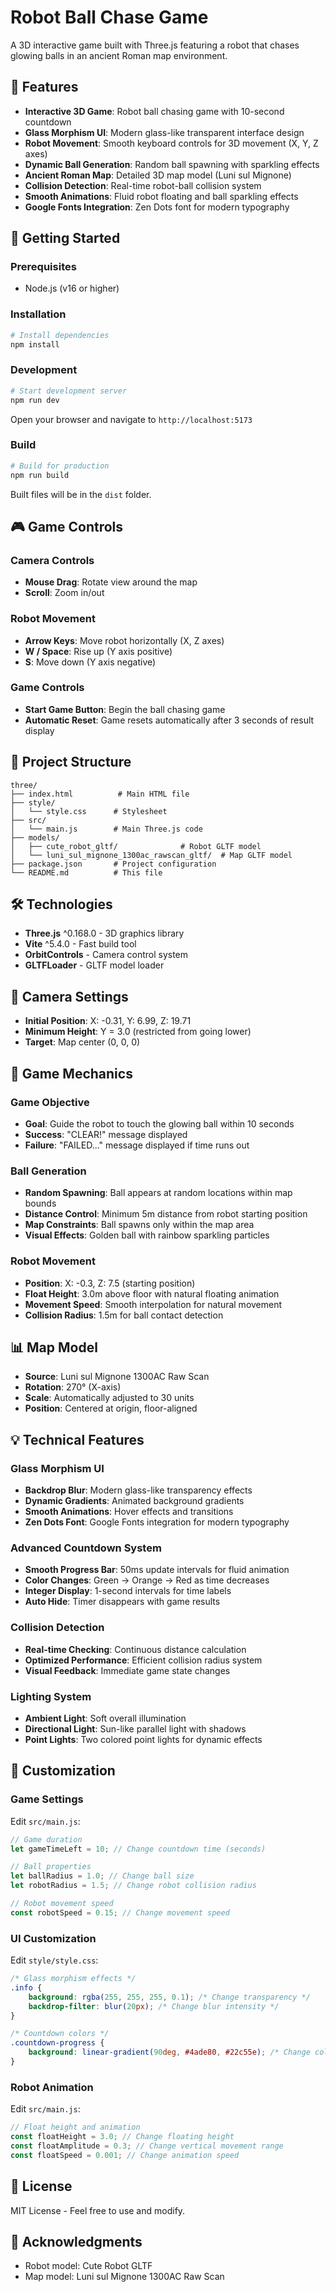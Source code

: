 # Robot Ball Chase Game

A 3D interactive game built with Three.js featuring a robot that chases glowing balls in an ancient Roman map environment.

## 🎨 Features

- **Interactive 3D Game**: Robot ball chasing game with 10-second countdown
- **Glass Morphism UI**: Modern glass-like transparent interface design
- **Robot Movement**: Smooth keyboard controls for 3D movement (X, Y, Z axes)
- **Dynamic Ball Generation**: Random ball spawning with sparkling effects
- **Ancient Roman Map**: Detailed 3D map model (Luni sul Mignone)
- **Collision Detection**: Real-time robot-ball collision system
- **Smooth Animations**: Fluid robot floating and ball sparkling effects
- **Google Fonts Integration**: Zen Dots font for modern typography

## 🚀 Getting Started

### Prerequisites

- Node.js (v16 or higher)

### Installation

```bash
# Install dependencies
npm install
```

### Development

```bash
# Start development server
npm run dev
```

Open your browser and navigate to `http://localhost:5173`

### Build

```bash
# Build for production
npm run build
```

Built files will be in the `dist` folder.

## 🎮 Game Controls

### Camera Controls
- **Mouse Drag**: Rotate view around the map
- **Scroll**: Zoom in/out

### Robot Movement
- **Arrow Keys**: Move robot horizontally (X, Z axes)
- **W / Space**: Rise up (Y axis positive)
- **S**: Move down (Y axis negative)

### Game Controls
- **Start Game Button**: Begin the ball chasing game
- **Automatic Reset**: Game resets automatically after 3 seconds of result display

## 📁 Project Structure

```
three/
├── index.html          # Main HTML file
├── style/
│   └── style.css      # Stylesheet
├── src/
│   └── main.js        # Main Three.js code
├── models/
│   ├── cute_robot_gltf/              # Robot GLTF model
│   └── luni_sul_mignone_1300ac_rawscan_gltf/  # Map GLTF model
├── package.json       # Project configuration
└── README.md          # This file
```

## 🛠️ Technologies

- **Three.js** ^0.168.0 - 3D graphics library
- **Vite** ^5.4.0 - Fast build tool
- **OrbitControls** - Camera control system
- **GLTFLoader** - GLTF model loader

## 🎯 Camera Settings

- **Initial Position**: X: -0.31, Y: 6.99, Z: 19.71
- **Minimum Height**: Y = 3.0 (restricted from going lower)
- **Target**: Map center (0, 0, 0)

## 🎯 Game Mechanics

### Game Objective
- **Goal**: Guide the robot to touch the glowing ball within 10 seconds
- **Success**: "CLEAR!" message displayed
- **Failure**: "FAILED..." message displayed if time runs out

### Ball Generation
- **Random Spawning**: Ball appears at random locations within map bounds
- **Distance Control**: Minimum 5m distance from robot starting position
- **Map Constraints**: Ball spawns only within the map area
- **Visual Effects**: Golden ball with rainbow sparkling particles

### Robot Movement
- **Position**: X: -0.3, Z: 7.5 (starting position)
- **Float Height**: 3.0m above floor with natural floating animation
- **Movement Speed**: Smooth interpolation for natural movement
- **Collision Radius**: 1.5m for ball contact detection

## 📊 Map Model

- **Source**: Luni sul Mignone 1300AC Raw Scan
- **Rotation**: 270° (X-axis)
- **Scale**: Automatically adjusted to 30 units
- **Position**: Centered at origin, floor-aligned

## 💡 Technical Features

### Glass Morphism UI
- **Backdrop Blur**: Modern glass-like transparency effects
- **Dynamic Gradients**: Animated background gradients
- **Smooth Animations**: Hover effects and transitions
- **Zen Dots Font**: Google Fonts integration for modern typography

### Advanced Countdown System
- **Smooth Progress Bar**: 50ms update intervals for fluid animation
- **Color Changes**: Green → Orange → Red as time decreases
- **Integer Display**: 1-second intervals for time labels
- **Auto Hide**: Timer disappears with game results

### Collision Detection
- **Real-time Checking**: Continuous distance calculation
- **Optimized Performance**: Efficient collision radius system
- **Visual Feedback**: Immediate game state changes

### Lighting System
- **Ambient Light**: Soft overall illumination
- **Directional Light**: Sun-like parallel light with shadows
- **Point Lights**: Two colored point lights for dynamic effects

## 🔧 Customization

### Game Settings

Edit `src/main.js`:
```javascript
// Game duration
let gameTimeLeft = 10; // Change countdown time (seconds)

// Ball properties
let ballRadius = 1.0; // Change ball size
let robotRadius = 1.5; // Change robot collision radius

// Robot movement speed
const robotSpeed = 0.15; // Change movement speed
```

### UI Customization

Edit `style/style.css`:
```css
/* Glass morphism effects */
.info {
    background: rgba(255, 255, 255, 0.1); /* Change transparency */
    backdrop-filter: blur(20px); /* Change blur intensity */
}

/* Countdown colors */
.countdown-progress {
    background: linear-gradient(90deg, #4ade80, #22c55e); /* Change colors */
}
```

### Robot Animation

Edit `src/main.js`:
```javascript
// Float height and animation
const floatHeight = 3.0; // Change floating height
const floatAmplitude = 0.3; // Change vertical movement range
const floatSpeed = 0.001; // Change animation speed
```

## 📝 License

MIT License - Feel free to use and modify.

## 🙏 Acknowledgments

- Robot model: Cute Robot GLTF
- Map model: Luni sul Mignone 1300AC Raw Scan
